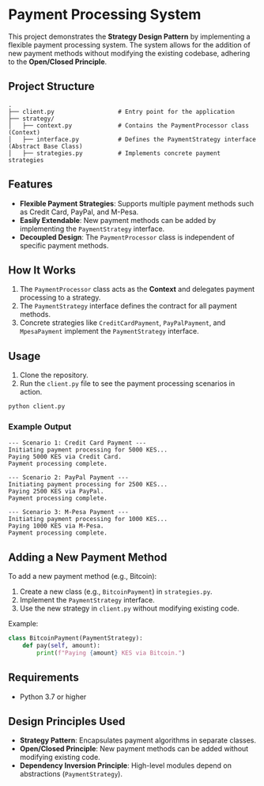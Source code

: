 # Payment Processing System

This project demonstrates the **Strategy Design Pattern** by implementing a flexible payment processing system. The system allows for the addition of new payment methods without modifying the existing codebase, adhering to the **Open/Closed Principle**.

## Project Structure

```
.
├── client.py                  # Entry point for the application
├── strategy/
│   ├── context.py             # Contains the PaymentProcessor class (Context)
│   ├── interface.py           # Defines the PaymentStrategy interface (Abstract Base Class)
│   ├── strategies.py          # Implements concrete payment strategies
```

## Features

- **Flexible Payment Strategies**: Supports multiple payment methods such as Credit Card, PayPal, and M-Pesa.
- **Easily Extendable**: New payment methods can be added by implementing the `PaymentStrategy` interface.
- **Decoupled Design**: The `PaymentProcessor` class is independent of specific payment methods.

## How It Works

1. The `PaymentProcessor` class acts as the **Context** and delegates payment processing to a strategy.
2. The `PaymentStrategy` interface defines the contract for all payment methods.
3. Concrete strategies like `CreditCardPayment`, `PayPalPayment`, and `MpesaPayment` implement the `PaymentStrategy` interface.

## Usage

1. Clone the repository.
2. Run the `client.py` file to see the payment processing scenarios in action.

```bash
python client.py
```

### Example Output

```
--- Scenario 1: Credit Card Payment ---
Initiating payment processing for 5000 KES...
Paying 5000 KES via Credit Card.
Payment processing complete.

--- Scenario 2: PayPal Payment ---
Initiating payment processing for 2500 KES...
Paying 2500 KES via PayPal.
Payment processing complete.

--- Scenario 3: M-Pesa Payment ---
Initiating payment processing for 1000 KES...
Paying 1000 KES via M-Pesa.
Payment processing complete.
```

## Adding a New Payment Method

To add a new payment method (e.g., Bitcoin):
1. Create a new class (e.g., `BitcoinPayment`) in `strategies.py`.
2. Implement the `PaymentStrategy` interface.
3. Use the new strategy in `client.py` without modifying existing code.

Example:

```python
class BitcoinPayment(PaymentStrategy):
    def pay(self, amount):
        print(f"Paying {amount} KES via Bitcoin.")
```

## Requirements

- Python 3.7 or higher

## Design Principles Used

- **Strategy Pattern**: Encapsulates payment algorithms in separate classes.
- **Open/Closed Principle**: New payment methods can be added without modifying existing code.
- **Dependency Inversion Principle**: High-level modules depend on abstractions (`PaymentStrategy`).
